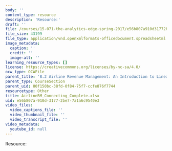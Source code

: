 ```yaml
---
body: ''
content_type: resource
description: 'Resource:'
draft: ''
file: /courses/15-071-the-analytics-edge-spring-2017/e56b807a910d31772be77a1a6c9540e3_AirlineRM_Connecting_Complete.xlsx
file_size: 43199
file_type: application/vnd.openxmlformats-officedocument.spreadsheetml.sheet
image_metadata:
  caption: ''
  credit: ''
  image-alt: ''
learning_resource_types: []
license: https://creativecommons.org/licenses/by-nc-sa/4.0/
ocw_type: OCWFile
parent_title: '8.2 Airline Revenue Management: An Introduction to Linear Optimization '
parent_type: CourseSection
parent_uid: 80f150bc-38fd-0f84-75f7-ccfe876f7744
resourcetype: Other
title: AirlineRM_Connecting_Complete.xlsx
uid: e56b807a-910d-3177-2be7-7a1a6c9540e3
video_files:
  video_captions_file: ''
  video_thumbnail_file: ''
  video_transcript_file: ''
video_metadata:
  youtube_id: null
---
```

Resource: